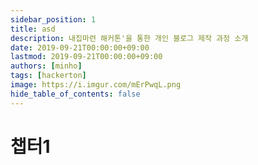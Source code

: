 ```yaml
---
sidebar_position: 1
title: asd
description: 내집마련 해커톤'을 통한 개인 블로그 제작 과정 소개
date: 2019-09-21T00:00:00+09:00
lastmod: 2019-09-21T00:00:00+09:00
authors: [minho]
tags: [hackerton]
image: https://i.imgur.com/mErPwqL.png
hide_table_of_contents: false
---
```


# 챕터1
